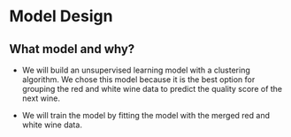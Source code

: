 # Model Design

## What model and why?

* We will build an unsupervised learning model with a clustering algorithm.  We chose this model because it is the best option for grouping the red and white wine data to predict the quality score of the next wine.

* We will train the model by fitting the model with the merged red and white wine data. 
